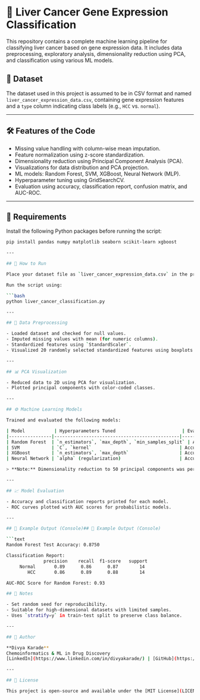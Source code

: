 # 🧬 Liver Cancer Gene Expression Classification

This repository contains a complete machine learning pipeline for classifying liver cancer based on gene expression data. It includes data preprocessing, exploratory analysis, dimensionality reduction using PCA, and classification using various ML models.

## 📁 Dataset

The dataset used in this project is assumed to be in CSV format and named `liver_cancer_expression_data.csv`, containing gene expression features and a `type` column indicating class labels (e.g., `HCC` vs. `normal`).

---

## 🛠️ Features of the Code

- Missing value handling with column-wise mean imputation.
- Feature normalization using z-score standardization.
- Dimensionality reduction using Principal Component Analysis (PCA).
- Visualizations for data distribution and PCA projection.
- ML models: Random Forest, SVM, XGBoost, Neural Network (MLP).
- Hyperparameter tuning using GridSearchCV.
- Evaluation using accuracy, classification report, confusion matrix, and AUC-ROC.

---

## 🔧 Requirements

Install the following Python packages before running the script:

```bash
pip install pandas numpy matplotlib seaborn scikit-learn xgboost

---

## 🧪 How to Run

Place your dataset file as `liver_cancer_expression_data.csv` in the project directory.

Run the script using:

```bash
python liver_cancer_classification.py

---

## 🧹 Data Preprocessing

- Loaded dataset and checked for null values.
- Imputed missing values with mean (for numeric columns).
- Standardized features using `StandardScaler`.
- Visualized 20 randomly selected standardized features using boxplots.

---

## 📊 PCA Visualization

- Reduced data to 2D using PCA for visualization.
- Plotted principal components with color-coded classes.

---

## ⚙️ Machine Learning Models

Trained and evaluated the following models:

| Model           | Hyperparameters Tuned                         | Evaluation Metrics     |
|----------------|-----------------------------------------------|------------------------|
| Random Forest  | `n_estimators`, `max_depth`, `min_samples_split` | Accuracy, AUC-ROC     |
| SVM            | `C`, `kernel`                                 | Accuracy, AUC-ROC     |
| XGBoost        | `n_estimators`, `max_depth`                   | Accuracy, AUC-ROC     |
| Neural Network | `alpha` (regularization)                      | Accuracy, AUC-ROC     |

> **Note:** Dimensionality reduction to 50 principal components was performed before training to avoid overfitting.

---

## 📈 Model Evaluation

- Accuracy and classification reports printed for each model.
- ROC curves plotted with AUC scores for probabilistic models.

---

## 📌 Example Output (Console)## 📌 Example Output (Console)

```text
Random Forest Test Accuracy: 0.8750

Classification Report:
              precision    recall  f1-score   support
     Normal       0.89      0.86      0.87        14
        HCC       0.86      0.89      0.88        14

AUC-ROC Score for Random Forest: 0.93

## 📎 Notes

- Set random seed for reproducibility.
- Suitable for high-dimensional datasets with limited samples.
- Uses `stratify=y` in train-test split to preserve class balance.

---

## 🧠 Author

**Divya Karade**  
Chemoinformatics & ML in Drug Discovery  
[LinkedIn](https://www.linkedin.com/in/divyakarade/) | [GitHub](https://github.com/your-github)

---

## 📄 License

This project is open-source and available under the [MIT License](LICENSE).
